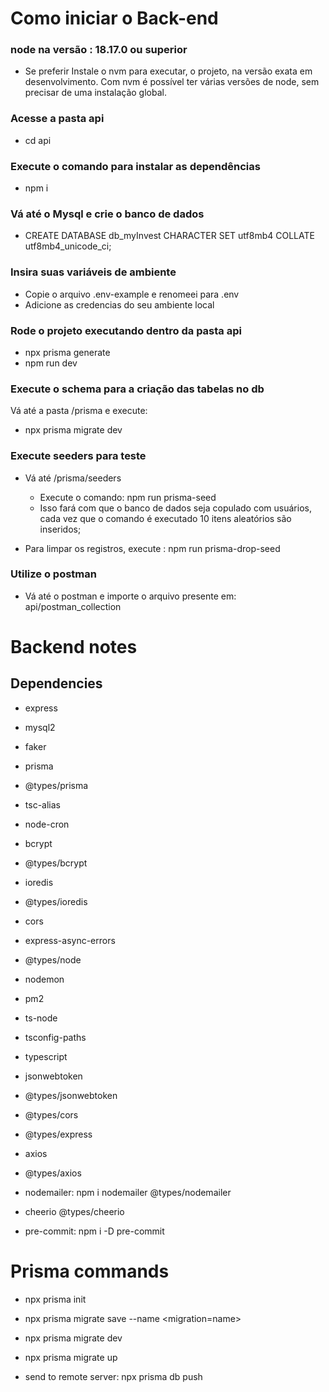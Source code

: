 # Como iniciar o Back-end

### node na versão : 18.17.0 ou superior

- Se preferir Instale o nvm para executar, o projeto, na versão exata em desenvolvimento. Com nvm é possível ter várias versões de node, sem precisar de uma instalação global.


### Acesse a pasta api
- cd api

### Execute o comando para instalar as dependências
- npm i

### Vá até o Mysql e crie o banco de dados
- CREATE DATABASE db_myInvest CHARACTER SET utf8mb4 COLLATE utf8mb4_unicode_ci;

### Insira suas variáveis de ambiente
- Copie o arquivo .env-example e renomeei para .env
 - Adicione as credencias do seu ambiente local

### Rode o projeto executando dentro da pasta api
- npx prisma generate
- npm run dev

### Execute o schema para a criação das tabelas no db
  Vá até a pasta /prisma e execute: 
  - npx prisma migrate dev


### Execute seeders para teste
- Vá até /prisma/seeders 
  - Execute o comando: npm run prisma-seed
  - Isso fará com que o banco de dados seja copulado com usuários, cada vez que o comando é executado 10 itens aleatórios são inseridos;

- Para limpar os registros, execute : npm run prisma-drop-seed

### Utilize o postman
- Vá até o postman e importe o arquivo presente em: api/postman_collection



# Backend notes

## Dependencies
- express
- mysql2

- faker

- prisma
- @types/prisma

- tsc-alias

- node-cron

- bcrypt
- @types/bcrypt

- ioredis
- @types/ioredis

- cors
- express-async-errors
- @types/node
- nodemon
- pm2

- ts-node
- tsconfig-paths
- typescript

- jsonwebtoken
- @types/jsonwebtoken

- @types/cors
- @types/express

- axios
- @types/axios 

- nodemailer: npm i nodemailer @types/nodemailer

- cheerio @types/cheerio

- pre-commit: npm i -D pre-commit

# Prisma commands

- npx prisma init

- npx prisma migrate save --name <migration=name>

- npx prisma migrate dev

- npx prisma migrate up 

- send to remote server: npx prisma db push